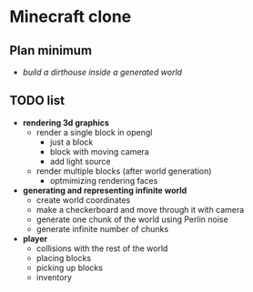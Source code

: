 # Minecraft clone

## Plan minimum

- _build a dirthouse inside a generated world_

## TODO list

- **rendering 3d graphics**
  - render a single block in opengl
    - just a block
    - block with moving camera
    - add light source
  - render multiple blocks (after world generation)
    - optmimizing rendering faces
- **generating and representing infinite world**
  - create world coordinates
  - make a checkerboard and move through it with camera
  - generate one chunk of the world using Perlin noise
  - generate infinite number of chunks
- **player**
  - collisions with the rest of the world
  - placing blocks
  - picking up blocks
  - inventory
